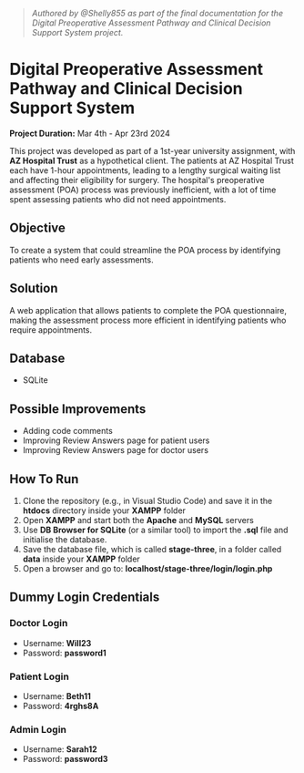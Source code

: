 > *Authored by @Shelly855 as part of the final documentation for the Digital Preoperative Assessment Pathway and Clinical Decision Support System project.*

# Digital Preoperative Assessment Pathway and Clinical Decision Support System
**Project Duration:** Mar 4th - Apr 23rd 2024

This project was developed as part of a 1st-year university assignment, with **AZ Hospital Trust** as a hypothetical client. The patients at AZ Hospital Trust each have 1-hour appointments, leading to a lengthy surgical waiting list and affecting their eligibility for surgery. The hospital's preoperative assessment (POA) process was previously inefficient, with a lot of time spent assessing patients who did not need appointments.

## Objective
To create a system that could streamline the POA process by identifying patients who need early assessments.

## Solution  
A web application that allows patients to complete the POA questionnaire, making the assessment process more efficient in identifying patients who require appointments.

## Database
- SQLite

## Possible Improvements
- Adding code comments
- Improving Review Answers page for patient users
- Improving Review Answers page for doctor users

## How To Run
1. Clone the repository (e.g., in Visual Studio Code) and save it in the **htdocs** directory inside your **XAMPP** folder
2. Open **XAMPP** and start both the **Apache** and **MySQL** servers
3. Use **DB Browser for SQLite** (or a similar tool) to import the **.sql** file and initialise the database.
4. Save the database file, which is called **stage-three**, in a folder called **data** inside your **XAMPP** folder
5. Open a browser and go to: **localhost/stage-three/login/login.php**

## Dummy Login Credentials
### Doctor Login
- Username: **Will23**
- Password: **password1**

### Patient Login
- Username: **Beth11**
- Password: **4rghs8A**

### Admin Login
- Username: **Sarah12**
- Password: **password3**
